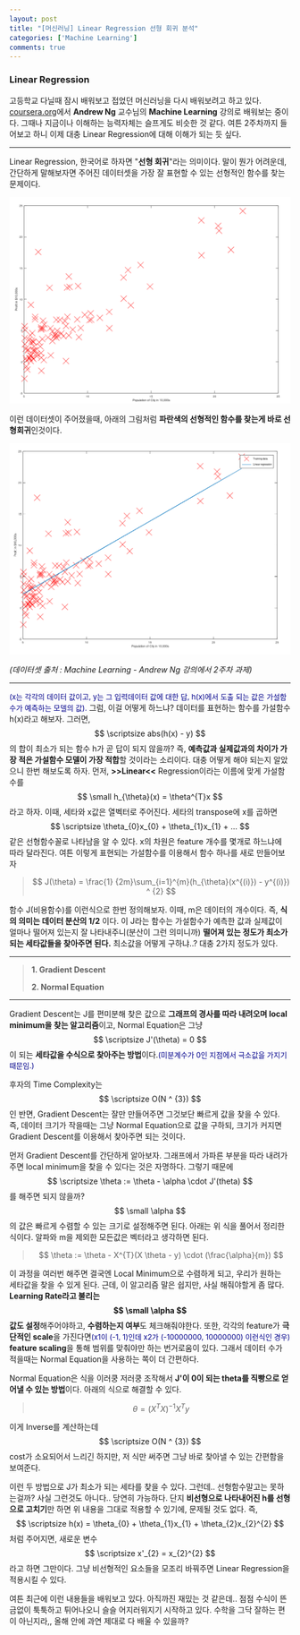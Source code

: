 ```yaml
---
layout: post
title: "[머신러닝] Linear Regression 선형 회귀 분석"
categories: ['Machine Learning']
comments: true
---
```

<script type="text/javascript" 
src="https://cdn.mathjax.org/mathjax/latest/MathJax.js?config=TeX-AMS_HTML">
</script>

### **Linear Regression**

고등학교 다닐때 잠시 배워보고 접었던 머신러닝을 다시 배워보려고 하고 있다. [coursera.org](https://www.coursera.org)에서 **Andrew Ng** 교수님의 **Machine Learning** 강의로 배워보는 중이다. 그때나 지금이나 이해하는 능력자체는 슬프게도 비슷한 것 같다. 여튼 2주차까지 들어보고 하니 이제 대충 Linear Regression에 대해 이해가 되는 듯 싶다.

---

Linear Regression, 한국어로 하자면 "**선형 회귀**"라는 의미이다. 말이 뭔가 어려운데, 간단하게 말해보자면 주어진 데이터셋을 가장 잘 표현할 수 있는 선형적인 함수를 찾는 문제이다. 

<p align = "center"> <img src = "\assets\img\linearRegression\plotdt.png" alt = "plot"/> </p>

이런 데이터셋이 주어졌을때, 아래의 그림처럼 **파란색의 선형적인 함수를 찾는게 바로 선형회귀**인것이다.

<p align = "center"> <img src = "\assets\img\linearRegression\plotdtrg.png" alt = "plotrg"/> </p>

*(데이터셋 출처 : Machine Learning - Andrew Ng 강의에서 2주차 과제)*

---
 <font size = "2.5em" color = darkblue>(x는 각각의 데이터 값이고, y는 그 입력데이터 값에 대한 답, h(x)에서 도출 되는 값은 가설함수가 예측하는 모델의 값).</font> 
그럼, 이걸 어떻게 하느냐? 데이터를 표현하는 함수를 가설함수 h(x)라고 해보자.
그러면, $$ \scriptsize abs(h(x) - y) $$의 합이 최소가 되는 함수 h가 곧 답이 되지 않을까? 즉, **예측값과 실제값과의 차이가 가장 적은 가설함수 모델이 가장 적합**할 것이라는 소리이다. 대충 어떻게 해야 되는지 알았으니 한번 해보도록 하자. 먼저, **>>Linear<<** Regression이라는 이름에 맞게 가설함수를 $$ \small h_{\theta}(x) = \theta^{T}x $$라고 하자. 이때, 세타와 x값은 열벡터로 주어진다. 세타의 transpose에 x를 곱하면 $$ \scriptsize \theta_{0}x_{0} + \theta_{1}x_{1} + ... $$ 같은 선형함수꼴로 나타남을 알 수 있다. x의 차원은 feature 개수를 몇개로 하느냐에 따라 달라진다. 여튼 이렇게 표현되는 가설함수를 이용해서 함수 하나를 새로 만들어보자

>$$ J(\theta) = \frac{1} {2m}\sum_{i=1}^{m}(h_{\theta}(x^{(i)}) - y^{(i)}) ^ {2} $$

함수 J(비용함수)를 이런식으로 한번 정의해보자. 이때, m은 데이터의 개수이다. 즉, **식의 의미는 데이터 분산의 1/2** 이다. 이 J라는 함수는 가설함수가 예측한 값과 실제값이 얼마나 떨어져 있는지 잘 나타내주니(분산이 그런 의미니까) **떨어져 있는 정도가 최소가 되는 세타값들을 찾아주면 된다.** 최소값을 어떻게 구하냐..? 대충 2가지 정도가 있다.

---
> **1. Gradient Descent**
>
> **2. Normal Equation**

---

Gradient Descent는 J를 편미분해 찾은 값으로 **그래프의 경사를 따라 내려오며 local minimum을 찾는 알고리즘**이고, Normal Equation은 그냥 $$ \scriptsize J'(\theta) = 0 $$이 되는 **세타값을 수식으로 찾아주는 방법**이다.<font size = "2.5em" color = darkblue>(미분계수가 0인 지점에서 극소값을 가지기 때문임.)</font>

후자의 Time Complexity는 $$ \scriptsize O(N ^ {3}) $$인 반면, Gradient Descent는 잘만 만들어주면 그것보단 빠르게 값을 찾을 수 있다. 즉, 데이터 크기가 작을때는 그냥 Normal Equation으로 값을 구하되, 크기가 커지면 Gradient Descent를 이용해서 찾아주면 되는 것이다.

먼저 Gradient Descent를 간단하게 알아보자. 그래프에서 가파른 부분을 따라 내려가주면 local minimum을 찾을 수 있다는 것은 자명하다. 그렇기 때문에 $$ \scriptsize \theta := \theta - \alpha \cdot J'(theta) $$를 해주면 되지 않을까? $$ \small \alpha $$의 값은 빠르게 수렴할 수 있는 크기로 설정해주면 된다. 아래는 위 식을 풀어서 정리한 식이다. 알파와 m을 제외한 모든값은 벡터라고 생각하면 된다.

>$$ \theta := \theta - X^{T}(X \theta - y) \cdot (\frac{\alpha}{m}) $$

이 과정을 여러번 해주면 결국엔 Local Minimum으로 수렴하게 되고, 우리가 원하는 세타값을 찾을 수 있게 된다. 근데, 이 알고리즘 말은 쉽지만, 사실 해줘야할게 좀 많다. **Learning Rate라고 불리는 $$ \small \alpha $$값도 설정**해주어야하고, **수렴하는지 여부**도 체크해줘야한다. 또한, 각각의 feature가 **극단적인 scale**을 가진다면<font size = "2.5em" color = darkblue>(x1이 (-1, 1)인데 x2가 (-10000000, 10000000) 이런식인 경우)</font> **feature scaling**을 통해 범위를 맞춰야만 하는 번거로움이 있다. 그래서 데이터 수가 적을때는 Normal Equation을 사용하는 쪽이 더 간편하다.

Normal Equation은 식을 이러쿵 저러쿵 조작해서 **J'이 0이 되는 theta를 직빵으로 얻어낼 수 있는 방법**이다. 아래의 식으로 해결할 수 있다.

>$$ \theta = (X^{T}X) ^ {-1} X^{T}y $$

이게 Inverse를 계산하는데 $$ \scriptsize O(N ^ {3}) $$ cost가 소요되어서 느리긴 하지만, 저 식만 써주면 그냥 바로 찾아낼 수 있는 간편함을 보여준다.

이런 두 방법으로 J가 최소가 되는 세타를 찾을 수 있다. 그런데.. 선형함수말고는 못하는걸까? 사실 그런것도 아니다.. 당연히 가능하다. 단지 **비선형으로 나타내어진 h를 선형으로 고치기**만 하면 위 내용을 그대로 적용할 수 있기에, 문제될 것도 없다. 즉, $$ \scriptsize h(x) = \theta_{0} + \theta_{1}x_{1} + \theta_{2}x_{2}^{2} $$ 처럼 주어지면, 새로운 변수 $$ \scriptsize x'_{2} = x_{2}^{2} $$라고 하면 그만이다. 그냥 비선형적인 요소들을 모조리 바꿔주면 Linear Regression을 적용시킬 수 있다.

여튼 최근에 이런 내용들을 배워보고 있다. 아직까진 재밌는 것 같은데.. 점점 수식이 뜬금없이 툭툭하고 튀어나오니 슬슬 어지러워지기 시작하고 있다. 수학을 그닥 잘하는 편이 아닌지라,, 올해 안에 과연 제대로 다 배울 수 있을까?

